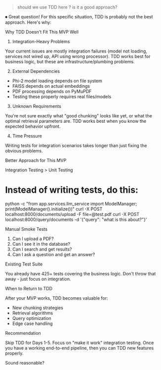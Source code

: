 
> should we use TDD here ? is it a good approach?

⏺ Great question! For this specific situation, TDD is 
  probably not the best approach. Here's why:

  Why TDD Doesn't Fit This MVP Well

  1. Integration-Heavy Problems

  Your current issues are mostly integration failures (model
   not loading, services not wired up, API using wrong
  processor). TDD works best for business logic, but these
  are infrastructure/plumbing problems.

  2. External Dependencies

  - Phi-2 model loading depends on file system
  - FAISS depends on actual embeddings
  - PDF processing depends on PyMuPDF
  - Testing these properly requires real files/models

  3. Unknown Requirements

  You're not sure exactly what "good chunking" looks like
  yet, or what the optimal retrieval parameters are. TDD
  works best when you know the expected behavior upfront.

  4. Time Pressure

  Writing tests for integration scenarios takes longer than
  just fixing the obvious problems.

  Better Approach for This MVP

  Integration Testing > Unit Testing

  # Instead of writing tests, do this:
  python -c "from app.services.llm_service import 
  ModelManager; print(ModelManager().initialize())"
  curl -X POST localhost:8000/documents/upload -F
  file=@test.pdf
  curl -X POST localhost:8000/query/documents -d '{"query": 
  "what is this about?"}'

  Manual Smoke Tests

  1. Can I upload a PDF?
  2. Can I see it in the database?
  3. Can I search and get results?
  4. Can I ask a question and get an answer?

  Existing Test Suite

  You already have 425+ tests covering the business logic.
  Don't throw that away - just focus on integration.

  When to Return to TDD

  After your MVP works, TDD becomes valuable for:
  - New chunking strategies
  - Retrieval algorithms
  - Query optimization
  - Edge case handling

  Recommendation

  Skip TDD for Days 1-5. Focus on "make it work" integration
   testing. Once you have a working end-to-end pipeline,
  then you can TDD new features properly.

  Sound reasonable?